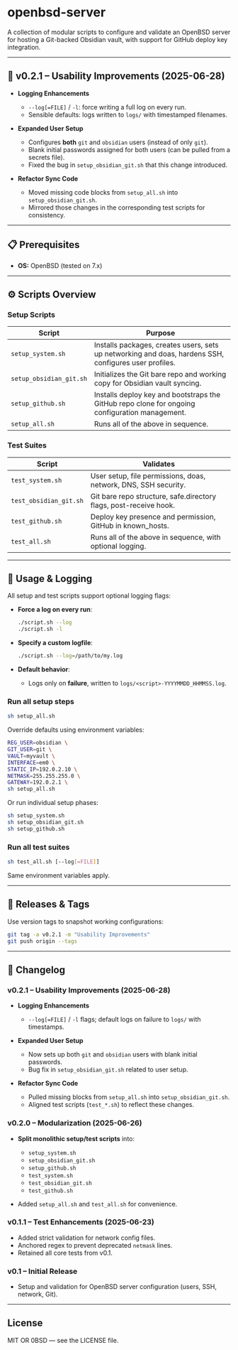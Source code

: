 # openbsd-server

A collection of modular scripts to configure and validate an OpenBSD server for hosting a Git-backed Obsidian vault, with support for GitHub deploy key integration.

---

## 🚀 v0.2.1 – Usability Improvements (2025-06-28)

* **Logging Enhancements**

  * `--log[=FILE]` / `-l`: force writing a full log on every run.
  * Sensible defaults: logs written to `logs/` with timestamped filenames.

* **Expanded User Setup**

  * Configures **both** `git` and `obsidian` users (instead of only `git`).
  * Blank initial passwords assigned for both users (can be pulled from a secrets file).
  * Fixed the bug in `setup_obsidian_git.sh` that this change introduced.

* **Refactor Sync Code**

  * Moved missing code blocks from `setup_all.sh` into `setup_obsidian_git.sh`.
  * Mirrored those changes in the corresponding test scripts for consistency.

---

## 📋 Prerequisites

* **OS:** OpenBSD (tested on 7.x)

---

## ⚙️ Scripts Overview

### Setup Scripts

| Script                  | Purpose                                                                                               |
| ----------------------- | ----------------------------------------------------------------------------------------------------- |
| `setup_system.sh`       | Installs packages, creates users, sets up networking and doas, hardens SSH, configures user profiles. |
| `setup_obsidian_git.sh` | Initializes the Git bare repo and working copy for Obsidian vault syncing.                            |
| `setup_github.sh`       | Installs deploy key and bootstraps the GitHub repo clone for ongoing configuration management.        |
| `setup_all.sh`          | Runs all of the above in sequence.                                                                    |

### Test Suites

| Script                 | Validates                                                         |
| ---------------------- | ----------------------------------------------------------------- |
| `test_system.sh`       | User setup, file permissions, doas, network, DNS, SSH security.   |
| `test_obsidian_git.sh` | Git bare repo structure, safe.directory flags, post-receive hook. |
| `test_github.sh`       | Deploy key presence and permission, GitHub in known\_hosts.       |
| `test_all.sh`          | Runs all of the above in sequence, with optional logging.         |

---

## 📝 Usage & Logging

All setup and test scripts support optional logging flags:

* **Force a log on every run**:

  ```sh
  ./script.sh --log
  ./script.sh -l
  ```

* **Specify a custom logfile**:

  ```sh
  ./script.sh --log=/path/to/my.log
  ```

* **Default behavior**:

  * Logs only on **failure**, written to `logs/<script>-YYYYMMDD_HHMMSS.log`.

### Run all setup steps

```sh
sh setup_all.sh
```

Override defaults using environment variables:

```sh
REG_USER=obsidian \
GIT_USER=git \
VAULT=myvault \
INTERFACE=em0 \
STATIC_IP=192.0.2.10 \
NETMASK=255.255.255.0 \
GATEWAY=192.0.2.1 \
sh setup_all.sh
```

Or run individual setup phases:

```sh
sh setup_system.sh
sh setup_obsidian_git.sh
sh setup_github.sh
```

### Run all test suites

```sh
sh test_all.sh [--log[=FILE]]
```

Same environment variables apply.

---

## 🔖 Releases & Tags

Use version tags to snapshot working configurations:

```sh
git tag -a v0.2.1 -m "Usability Improvements"
git push origin --tags
```

---

## 📜 Changelog

### v0.2.1 – Usability Improvements (2025-06-28)

* **Logging Enhancements**

  * `--log[=FILE]` / `-l` flags; default logs on failure to `logs/` with timestamps.
* **Expanded User Setup**

  * Now sets up both `git` and `obsidian` users with blank initial passwords.
  * Bug fix in `setup_obsidian_git.sh` related to user setup.
* **Refactor Sync Code**

  * Pulled missing blocks from `setup_all.sh` into `setup_obsidian_git.sh`.
  * Aligned test scripts (`test_*.sh`) to reflect these changes.

### v0.2.0 – Modularization (2025-06-26)

* **Split monolithic setup/test scripts** into:

  * `setup_system.sh`
  * `setup_obsidian_git.sh`
  * `setup_github.sh`
  * `test_system.sh`
  * `test_obsidian_git.sh`
  * `test_github.sh`
* Added `setup_all.sh` and `test_all.sh` for convenience.

### v0.1.1 – Test Enhancements (2025-06-23)

* Added strict validation for network config files.
* Anchored regex to prevent deprecated `netmask` lines.
* Retained all core tests from v0.1.

### v0.1 – Initial Release

* Setup and validation for OpenBSD server configuration (users, SSH, network, Git).

---

## License

MIT OR 0BSD — see the LICENSE file.
